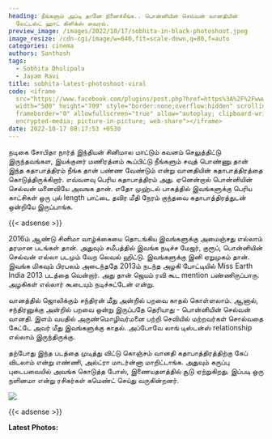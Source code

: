 ```yaml
---
heading: நீங்களும் அப்டி தானே நினைச்சீங்க.. பொன்னியின் செல்வன் வானதியின்
  லேட்டஸ்ட் ஹாட் கிளிக்ஸ் வைரல்.
preview_image: /images/2022/10/17/sobhita-in-black-photoshoot.jpeg
image_resize: /cdn-cgi/image/w=640,fit=scale-down,q=80,f=auto
categories: cinema
authors: Santhosh
tags:
  - Sobhita Dhulipala
  - Jayam Ravi
title: sobhita-latest-photoshoot-viral
code: <iframe
  src="https://www.facebook.com/plugins/post.php?href=https%3A%2F%2Fwww.facebook.com%2Fbujjibabu.buddy%2Fposts%2Fpfbid0YpuJnZA97jAvL8gYLi8RZffPpfiLaVbGoQt8nCBdMCFRbUAQA9KpeFNVJunPu1Eul&show_text=true&width=500"
  width="500" height="709" style="border:none;overflow:hidden" scrolling="no"
  frameborder="0" allowfullscreen="true" allow="autoplay; clipboard-write;
  encrypted-media; picture-in-picture; web-share"></iframe>
date: 2022-10-17 08:17:53 +0530
---
```

நடிகை சோபிதா நார்த் இந்தியன் சினிமால மாட்டும் கவனம் செலுத்திட்டு இருந்தவங்கள, இயக்குனர் மணிரத்னம் கூப்பிட்டு நீங்களும் சவுத் பொண்ணு தான் இந்த கதாபாத்திரம் நீங்க தான் பண்ண வேண்டும் என்று வானதியின் கதாபாத்திரத்தை கொடுத்திருக்கிறார். எவ்வளவு பெரிய கதாபாத்திரம் அது. ஏனென்றால் பொன்னியின் செல்வன் மனைவியே அவஙக தான். எதோ முஹ்டல் பாகத்தில் இவங்களுக்கு பெரிய காட்சிகள் ஒரு புல் length பாட்டை தவிர மீதி நேரம் குந்தவை கதாபாத்திரத்துடன் ஒன்றியே இருப்பாங்க.

{{< adsense >}}

2016ம் ஆண்டு சினிமா வாழ்க்கையை தொடங்கிய இவங்களுக்கு அமைஞ்சது எல்லாம் தரமான படங்கள் தான். அதுவும் சமீபத்தில் இவங்க நடிச்ச மேஜர், குரூப், பொன்னியின் செல்வன் எல்லா படமும் வேற லெவல் ஹிட்டு. இவங்களுக்கு இனி ஏறுமுகம் தான். இவங்க மிகவும் பிரபலம் அடைந்ததே 2013ம் நடந்த அழகி போட்டியில் Miss Earth India 2013 படத்தை வென்றார். அது தான் ஜெயம் ரவி கூட mention பண்ணிருப்பாரு. அழகிகள் எல்லார் கூடையும் நடிச்சுட்டேன் என்று.

வானத்தில் ஜொலிக்கும் சந்திரன் மீது அன்றில் பறவை காதல் கொள்ளலாம். ஆனால், சந்திரனுக்கு அன்றில் பறவை ஒன்று இருப்பதே தெரியாது - பொன்னியின் செல்வன் வானதி. இளம் வயதில் அருண்மொழிவர்மனை பற்றி செவியில் மற்றவர்கள் சொல்வதை கேட்டே அவர் மீது இவங்களுக்கு காதல். அப்போவே லாங் டிஸ்டன்ஸ் relationship எல்லாம் இருந்திருக்கு. 

தற்போது இந்த படத்தை முடித்து விட்டு கொஞ்சம் வானதி கதாபாத்திரத்திற்கு கேப் விடலாம் என்று எண்ணி, அல்ட்ரா மாடர்ன்னா மாறிட்டாங்க. அதுவும் கருப்பு புடைபவையில் அவங்க கொடுத்த போஸ், இணையதளத்தில் சூடு ஏற்றுகிறது. இப்படி ஒரு நளினமா என்று ரசிகர்கள் கமெண்ட் செய்து வருகின்றனர். 

![](/images/2022/10/17/sobhita-in-black-photoshoot-1.jpeg)

{{< adsense >}}

**L﻿atest Photos:**